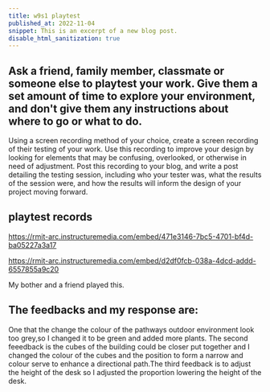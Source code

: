 ```yaml
---
title: w9s1 playtest
published_at: 2022-11-04
snippet: This is an excerpt of a new blog post.
disable_html_sanitization: true
---
```


## Ask a friend, family member, classmate or someone else to playtest your work. Give them a set amount of time to explore your environment, and don't give them any instructions about where to go or what to do.  
 Using a screen recording method of your choice, create a screen recording of their testing of your work. Use this recording to improve your design by looking for elements that may be confusing, overlooked, or otherwise in need of adjustment.
 Post this recording to your blog, and write a post detailing the testing session, including who your tester was, what the results of the session were, and how the results will inform the design of your project moving forward. 

## playtest records



https://rmit-arc.instructuremedia.com/embed/471e3146-7bc5-4701-bf4d-ba05227a3a17

https://rmit-arc.instructuremedia.com/embed/d2df0fcb-038a-4dcd-addd-6557855a9c20


My bother and a friend played this.
 ## The feedbacks and my response are:
  One that the change the colour of the pathways outdoor environment look too grey,so I changed it to be green and added more plants. The second  feeedback is the cubes of the building could be closer put together and I changed the colour of the cubes and the position to form a narrow and colour serve to enhance a directional path.The third feedback is  to adjust the height of the desk so I adjusted the proportion lowering the height of the desk.


